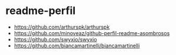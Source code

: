 # readme-perfil

- https://github.com/arthurspk/arthurspk
- https://github.com/minoveaz/github-perfil-readme-asombrosos
- https://github.com/swyxio/swyxio
- https://github.com/biancamartinelli/biancamartinelli

